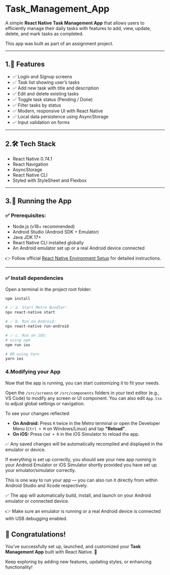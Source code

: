 ﻿# Task_Management_App

A simple **React Native Task Management App** that allows users to efficiently manage their daily tasks with features to add, view, update, delete, and mark tasks as completed.

This app was built as part of an assignment project.

---

## 1.🚀 Features

- ✅ Login and Signup screens
- ✅ Task list showing user’s tasks
- ✅ Add new task with title and description
- ✅ Edit and delete existing tasks
- ✅ Toggle task status (Pending / Done)
- ✅ Filter tasks by status
- ✅ Modern, responsive UI with React Native
- ✅ Local data persistence using AsyncStorage
- ✅ Input validation on forms

---

## 2.🛠️ Tech Stack

- React Native 0.74.1
- React Navigation
- AsyncStorage
- React Native CLI
- Styled with StyleSheet and Flexbox

---

## 3.📱 Running the App

### ✅ Prerequisites:

- Node.js (v18+ recommended)
- Android Studio (Android SDK + Emulator)
- Java JDK 17+
- React Native CLI installed globally
- An Android emulator set up or a real Android device connected

👉 Follow official [React Native Environment Setup](https://reactnative.dev/docs/environment-setup) for detailed instructions.

---

### ✅  Install dependencies

Open a terminal in the project root folder:

```bash
npm install

# ✅ a. Start Metro Bundler:
npx react-native start

# ✅ b. Run on Android:
npx react-native run-android

# ✅ c. Run on iOS:
# using npm
npm run ios

# OR using Yarn
yarn ios
```
### 4.Modifying your App

Now that the app is running, you can start customizing it to fit your needs.

Open the `/src/screens` or `/src/components` folders in your text editor (e.g., VS Code) to modify any screen or UI component. You can also edit `App.tsx` to adjust global settings or navigation.

To see your changes reflected:

- **On Android:** Press `R` twice in the Metro terminal or open the Developer Menu (`Ctrl + M` on Windows/Linux) and tap **"Reload"**.
- **On iOS:** Press `Cmd + R` in the iOS Simulator to reload the app.

✅ Any saved changes will be automatically recompiled and displayed in the emulator or device.


If everything is set up correctly, you should see your new app running in your Android Emulator or iOS Simulator shortly provided you have set up your emulator/simulator correctly.

This is one way to run your app — you can also run it directly from within Android Studio and Xcode respectively.

✅ The app will automatically build, install, and launch on your Android emulator or connected device.

👉 Make sure an emulator is running or a real Android device is connected with USB debugging enabled.

## 🎉 Congratulations!

You’ve successfully set up, launched, and customized your **Task Management App** built with React Native. 🚀

Keep exploring by adding new features, updating styles, or enhancing functionality!



